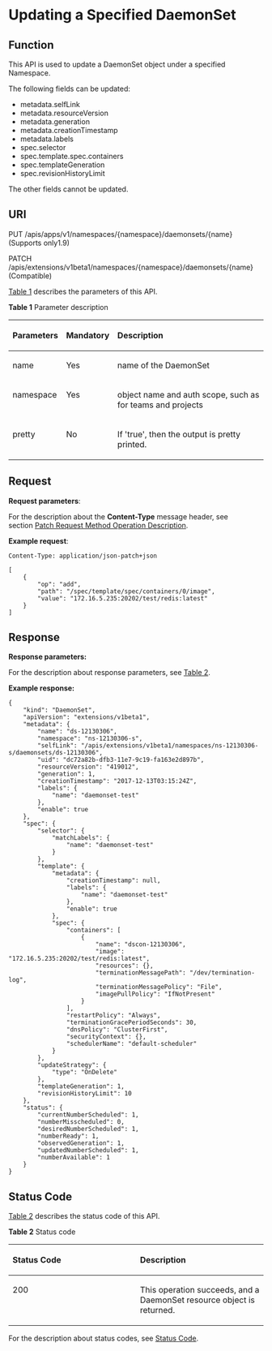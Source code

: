 # Updating a Specified DaemonSet<a name="cce_02_0138"></a>

## Function<a name="section24346747"></a>

This API is used to update a DaemonSet object under a specified Namespace.

The following fields can be updated:

-   metadata.selfLink
-   metadata.resourceVersion
-   metadata.generation
-   metadata.creationTimestamp
-   metadata.labels
-   spec.selector
-   spec.template.spec.containers
-   spec.templateGeneration
-   spec.revisionHistoryLimit

The other fields cannot be updated.

## URI<a name="section17794137"></a>

PUT /apis/apps/v1/namespaces/\{namespace\}/daemonsets/\{name\} \(Supports only1.9\)

PATCH /apis/extensions/v1beta1/namespaces/\{namespace\}/daemonsets/\{name\} \(Compatible\)

[Table 1](#d0e32763)  describes the parameters of this API.

**Table  1**  Parameter description

<a name="d0e32763"></a>
<table><thead align="left"><tr id="row94420231206"><th class="cellrowborder" valign="top" width="17.580000000000002%" id="mcps1.2.4.1.1"><p id="p65652297517"><a name="p65652297517"></a><a name="p65652297517"></a>Parameters</p>
</th>
<th class="cellrowborder" valign="top" width="16.950000000000003%" id="mcps1.2.4.1.2"><p id="p165661629135114"><a name="p165661629135114"></a><a name="p165661629135114"></a>Mandatory</p>
</th>
<th class="cellrowborder" valign="top" width="65.47%" id="mcps1.2.4.1.3"><p id="p14567629115114"><a name="p14567629115114"></a><a name="p14567629115114"></a>Description</p>
</th>
</tr>
</thead>
<tbody><tr id="row7450233011"><td class="cellrowborder" valign="top" width="17.580000000000002%" headers="mcps1.2.4.1.1 "><p id="p30962572"><a name="p30962572"></a><a name="p30962572"></a>name</p>
</td>
<td class="cellrowborder" valign="top" width="16.950000000000003%" headers="mcps1.2.4.1.2 "><p id="p24940388"><a name="p24940388"></a><a name="p24940388"></a>Yes</p>
</td>
<td class="cellrowborder" valign="top" width="65.47%" headers="mcps1.2.4.1.3 "><p id="p6905524"><a name="p6905524"></a><a name="p6905524"></a>name of the DaemonSet</p>
</td>
</tr>
<tr id="row74592314010"><td class="cellrowborder" valign="top" width="17.580000000000002%" headers="mcps1.2.4.1.1 "><p id="p962641"><a name="p962641"></a><a name="p962641"></a>namespace</p>
</td>
<td class="cellrowborder" valign="top" width="16.950000000000003%" headers="mcps1.2.4.1.2 "><p id="p10865110"><a name="p10865110"></a><a name="p10865110"></a>Yes</p>
</td>
<td class="cellrowborder" valign="top" width="65.47%" headers="mcps1.2.4.1.3 "><p id="p7658703"><a name="p7658703"></a><a name="p7658703"></a>object name and auth scope, such as for teams and projects</p>
</td>
</tr>
<tr id="row4452023403"><td class="cellrowborder" valign="top" width="17.580000000000002%" headers="mcps1.2.4.1.1 "><p id="p13159118"><a name="p13159118"></a><a name="p13159118"></a>pretty</p>
</td>
<td class="cellrowborder" valign="top" width="16.950000000000003%" headers="mcps1.2.4.1.2 "><p id="p59255609"><a name="p59255609"></a><a name="p59255609"></a>No</p>
</td>
<td class="cellrowborder" valign="top" width="65.47%" headers="mcps1.2.4.1.3 "><p id="p34975029"><a name="p34975029"></a><a name="p34975029"></a>If 'true', then the output is pretty printed.</p>
</td>
</tr>
</tbody>
</table>

## Request<a name="section25929511"></a>

**Request parameters**:

For the description about the  **Content-Type** message header, see section [Patch Request Method Operation Description](patch-request-method-operation-description.md).

**Example request**:

```
Content-Type: application/json-patch+json
```

```
[
    {
        "op": "add",
        "path": "/spec/template/spec/containers/0/image",
        "value": "172.16.5.235:20202/test/redis:latest"
    }
]
```

## Response<a name="section32039015"></a>

**Response parameters:**

For the description about response parameters, see  [Table 2](creating-a-daemonset.md#d0e31376).

**Example response:**

```
{
    "kind": "DaemonSet",
    "apiVersion": "extensions/v1beta1",
    "metadata": {
        "name": "ds-12130306",
        "namespace": "ns-12130306-s",
        "selfLink": "/apis/extensions/v1beta1/namespaces/ns-12130306-s/daemonsets/ds-12130306",
        "uid": "dc72a82b-dfb3-11e7-9c19-fa163e2d897b",
        "resourceVersion": "419012",
        "generation": 1,
        "creationTimestamp": "2017-12-13T03:15:24Z",
        "labels": {
            "name": "daemonset-test"
        },
        "enable": true
    },
    "spec": {
        "selector": {
            "matchLabels": {
                "name": "daemonset-test"
            }
        },
        "template": {
            "metadata": {
                "creationTimestamp": null,
                "labels": {
                    "name": "daemonset-test"
                },
                "enable": true
            },
            "spec": {
                "containers": [
                    {
                        "name": "dscon-12130306",
                        "image": "172.16.5.235:20202/test/redis:latest",
                        "resources": {},
                        "terminationMessagePath": "/dev/termination-log",
                        "terminationMessagePolicy": "File",
                        "imagePullPolicy": "IfNotPresent"
                    }
                ],
                "restartPolicy": "Always",
                "terminationGracePeriodSeconds": 30,
                "dnsPolicy": "ClusterFirst",
                "securityContext": {},
                "schedulerName": "default-scheduler"
            }
        },
        "updateStrategy": {
            "type": "OnDelete"
        },
        "templateGeneration": 1,
        "revisionHistoryLimit": 10
    },
    "status": {
        "currentNumberScheduled": 1,
        "numberMisscheduled": 0,
        "desiredNumberScheduled": 1,
        "numberReady": 1,
        "observedGeneration": 1,
        "updatedNumberScheduled": 1,
        "numberAvailable": 1
    }
}
```

## Status Code<a name="section19915680"></a>

[Table 2](#d0e32851)  describes the status code of this API.

**Table  2**  Status code

<a name="d0e32851"></a>
<table><thead align="left"><tr id="row58580616171015"><th class="cellrowborder" valign="top" width="50%" id="mcps1.2.3.1.1"><p id="p9676191"><a name="p9676191"></a><a name="p9676191"></a>Status Code</p>
</th>
<th class="cellrowborder" valign="top" width="50%" id="mcps1.2.3.1.2"><p id="p45574026"><a name="p45574026"></a><a name="p45574026"></a>Description</p>
</th>
</tr>
</thead>
<tbody><tr id="row3769153171015"><td class="cellrowborder" valign="top" width="50%" headers="mcps1.2.3.1.1 "><p id="p41199681"><a name="p41199681"></a><a name="p41199681"></a>200</p>
</td>
<td class="cellrowborder" valign="top" width="50%" headers="mcps1.2.3.1.2 "><p id="p48839902"><a name="p48839902"></a><a name="p48839902"></a>This operation succeeds, and a DaemonSet resource object is returned.</p>
</td>
</tr>
</tbody>
</table>

For the description about status codes, see  [Status Code](status-code.md).

